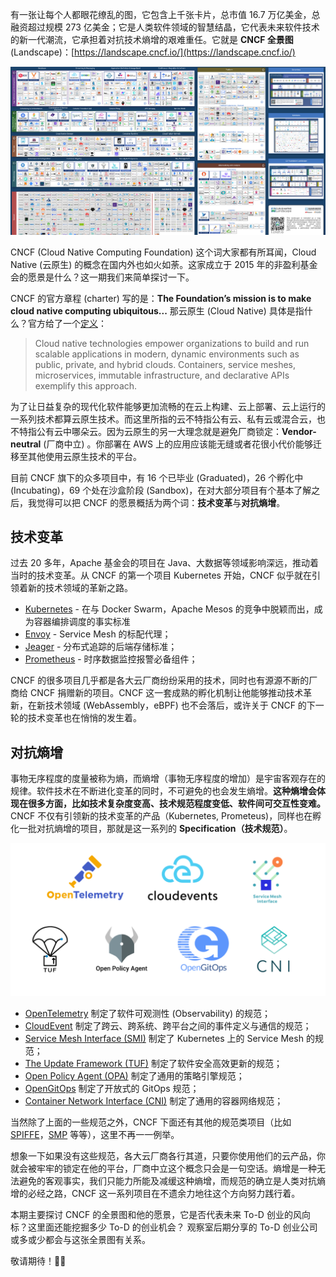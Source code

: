 有一张让每个人都眼花缭乱的图，它包含上千张卡片，总市值 16.7 万亿美金，总融资超过规模 273 亿美金；它是人类软件领域的智慧结晶，它代表未来软件技术的新一代潮流，它承担着对抗技术熵增的艰难重任。它就是 **CNCF 全景图** (Landscape)：[https://landscape.cncf.io/](https://landscape.cncf.io/)

![img](/static/s1/2/landscape.png)

CNCF (Cloud Native Computing Foundation) 这个词大家都有所耳闻，Cloud Native (云原生) 的概念在国内外也如火如荼。这家成立于 2015 年的非盈利基金会的愿景是什么？这一期我们来简单探讨一下。

CNCF 的官方章程 (charter) 写的是：**The Foundation’s mission is to make cloud native computing ubiquitous...** 那云原生 (Cloud Native) 具体是指什么？官方给了一个[定义](https://www.cncf.io/about/who-we-are/)： 

> Cloud native technologies empower organizations to build and run scalable applications in modern, dynamic environments such as public, private, and hybrid clouds. Containers, service meshes, microservices, immutable infrastructure, and declarative APIs exemplify this approach.

为了让日益复杂的现代化软件能够更加流畅的在云上构建、云上部署、云上运行的一系列技术都算云原生技术。而这里所指的云不特指公有云、私有云或混合云，也不特指公有云中哪朵云。因为云原生的另一大理念就是避免厂商锁定：**Vendor-neutral** (厂商中立) 。你部署在 AWS 上的应用应该能无缝或者花很小代价能够迁移至其他使用云原生技术的平台。

目前 CNCF 旗下的众多项目中，有 16 个已毕业 (Graduated)，26 个孵化中 (Incubating)，69 个处在沙盒阶段 (Sandbox)，在对大部分项目有个基本了解之后，我觉得可以把 CNCF 的愿景概括为两个词：**技术变革**与**对抗熵增**。

## 技术变革

过去 20 多年，Apache 基金会的项目在 Java、大数据等领域影响深远，推动着当时的技术变革。从 CNCF 的第一个项目 Kubernetes 开始，CNCF 似乎就在引领着新的技术领域的革新之路。

- [Kubernetes](https://kubernetes.io/) - 在与 Docker Swarm，Apache Mesos 的竞争中脱颖而出，成为容器编排调度的事实标准
- [Envoy](https://www.envoyproxy.io/) - Service Mesh 的标配代理；
- [Jeager](http://jaegertracing.io/) - 分布式追踪的后端存储标准；
- [Prometheus](https://prometheus.io/) - 时序数据监控报警必备组件；

CNCF 的很多项目几乎都是各大云厂商纷纷采用的技术，同时也有源源不断的厂商给 CNCF 捐赠新的项目。CNCF 这一套成熟的孵化机制让他能够推动技术革新，在新技术领域 (WebAssembly，eBPF) 也不会落后，或许关于 CNCF  的下一轮的技术变革也在悄悄的发生着。

## 对抗熵增

事物无序程度的度量被称为熵，而熵增（事物无序程度的增加）是宇宙客观存在的规律。软件技术在不断进化变革的同时，不可避免的也会发生熵增。**这种熵增会体现在很多方面，比如技术复杂度变高、技术规范程度变低、软件间可交互性变难。** CNCF 不仅有引领新的技术变革的产品（Kubernetes, Prometeus)，同样也在孵化一批对抗熵增的项目，那就是这一系列的 **Specification（技术规范）**。 

![img](/static/s1/2/specs.png)

- [OpenTelemetry](https://opentelemetry.io/) 制定了软件可观测性 (Observability) 的规范；
- [CloudEvent](https://cloudevents.io/) 制定了跨云、跨系统、跨平台之间的事件定义与通信的规范；
- [Service Mesh Interface (SMI)](https://smi-spec.io/) 制定了 Kubernetes 上的 Service Mesh 的规范；
- [The Update Framework (TUF)](https://theupdateframework.com/) 制定了软件安全高效更新的规范；
- [Open Policy Agent (OPA)](https://www.openpolicyagent.org/) 制定了通用的策略引擎规范；
- [OpenGitOps](https://opengitops.dev/) 制定了开放式的 GitOps 规范；
- [Container Network Interface (CNI)](https://www.cni.dev/) 制定了通用的容器网络规范；

当然除了上面的一些规范之外，CNCF 下面还有其他的规范类项目（比如 [SPIFFE](https://spiffe.io/)，[SMP](https://smp-spec.io/) 等等），这里不再一一例举。

想象一下如果没有这些规范，各大云厂商各行其道，只要你使用他们的云产品，你就会被牢牢的锁定在他的平台，厂商中立这个概念只会是一句空话。熵增是一种无法避免的客观事实，我们只能力所能及减缓这种熵增，而规范的确立是人类对抗熵增的必经之路，CNCF 这一系列项目在不遗余力地往这个方向努力践行着。

本期主要探讨 CNCF 的全景图和他的愿景，它是否代表未来 To-D 创业的风向标？这里面还能挖掘多少 To-D 的创业机会？ 观察室后期分享的 To-D 创业公司或多或少都会与这张全景图有关系。

敬请期待！👏👏